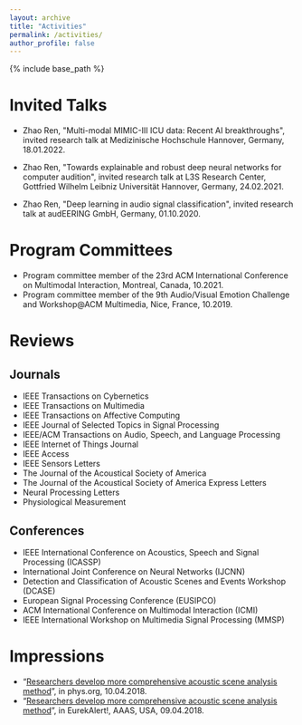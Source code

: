```yaml
---
layout: archive
title: "Activities"
permalink: /activities/
author_profile: false
---
```

{% include base_path %}

# Invited Talks
* Zhao Ren, "Multi-modal MIMIC-III ICU data: Recent AI breakthroughs", invited research talk at Medizinische Hochschule Hannover, Germany, 18.01.2022.

* Zhao Ren, "Towards explainable and robust deep neural networks for computer audition", invited research talk at L3S Research Center, Gottfried Wilhelm Leibniz Universität Hannover, Germany, 24.02.2021.

* Zhao Ren, "Deep learning in audio signal classification", invited research talk at audEERING GmbH, Germany, 01.10.2020.


# Program Committees
* Program committee member of the 23rd ACM International Conference on Multimodal Interaction, Montreal, Canada, 10.2021.
* Program committee member of the 9th Audio/Visual Emotion Challenge and Workshop@ACM Multimedia, Nice, France, 10.2019.



# Reviews
## Journals
* IEEE Transactions on Cybernetics
* IEEE Transactions on Multimedia
* IEEE Transactions on Affective Computing
* IEEE Journal of Selected Topics in Signal Processing
* IEEE/ACM Transactions on Audio, Speech, and Language Processing
* IEEE Internet of Things Journal
* IEEE Access
* IEEE Sensors Letters
* The Journal of the Acoustical Society of America
* The Journal of the Acoustical Society of America Express Letters
* Neural Processing Letters
* Physiological Measurement

## Conferences
* IEEE International Conference on Acoustics, Speech and Signal Processing (ICASSP)
* International Joint Conference on Neural Networks (IJCNN)
* Detection and Classification of Acoustic Scenes and Events Workshop (DCASE)
* European Signal Processing Conference (EUSIPCO)
* ACM International Conference on Multimodal Interaction (ICMI)
* IEEE International Workshop on Multimedia Signal Processing (MMSP)

# Impressions
* “<a href="https://phys.org/news/2018-04-comprehensive-acoustic-scene-analysis-method.html" target="_blank">Researchers develop more comprehensive acoustic scene analysis method</a>”, in phys.org, 10.04.2018.
* “<a href="https://www.eurekalert.org/multimedia/pub/167512.php" target="_blank">Researchers develop more comprehensive acoustic scene analysis method</a>”, in EurekAlert!, AAAS, USA, 09.04.2018.


